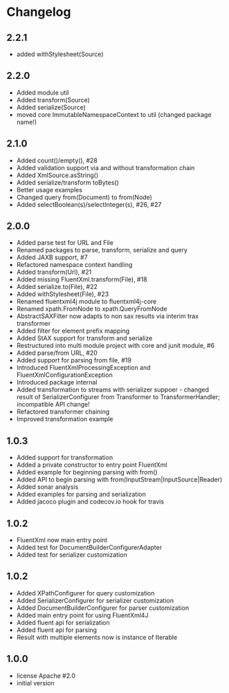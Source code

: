 # Changelog

## 2.2.1
* added withStylesheet(Source)

## 2.2.0
* Added module util
* Added transform(Source)
* Added serialize(Source)
* moved core ImmutableNamespaceContext to util (changed package name!)

## 2.1.0
* Added count()/empty(), #28
* Added validation support via and without transformation chain
* Added XmlSource.asString()
* Added serialize/transform toBytes()
* Better usage examples
* Changed query from(Document) to from(Node)
* Added selectBoolean(s)/selectInteger(s), #26, #27

## 2.0.0
* Added parse test for URL and File
* Renamed packages to parse, transform, serialize and query
* Added JAXB support, #7
* Refactored namespace context handling
* Added transform(Url), #21
* Added missing FluentXml.transform(File), #18
* Added serialize.to(File), #22
* Added withStylesheet(File), #23
* Renamed fluentxml4j module to fluentxml4j-core
* Renamed xpath.FromNode to xpath.QueryFromNode
* AbstractSAXFilter now adapts to non sax results via interim trax transformer
* Added filter for element prefix mapping
* Added StAX support for transform and serialize
* Restructured into multi module project with core and junit module, #6
* Added parse/from URL, #20
* Added support for parsing from file, #19
* Introduced FluentXmlProcessingException and FluentXmlConfigurationException
* Introduced package internal
* Added transformation to streams with serializer suppoer - changed result of SerializerConfigurer from Transformer to TransformerHandler; incompatible API change!
* Refactored transformer chaining
* Improved transformation example

## 1.0.3
* Added support for transformation
* Added a private constructor to entry point FluentXml
* Added example for beginning parsing with from()
* Added API to begin parsing with from(InputStream|InputSource|Reader)
* Added sonar analysis
* Added examples for parsing and serialization
* Added jacoco plugin and codecov.io hook for travis

## 1.0.2
* FluentXml now main entry point
* Added test for DocumentBuilderConfigurerAdapter
* Added test for serializer customization

## 1.0.2
* Added XPathConfigurer for query customization
* Added SerializerConfigurer for serializer customization
* Added DocumentBuilderConfigurer for parser customization
* Added main entry point for using FluentXml4J
* Added fluent api for serialization
* Added fluent api for parsing
* Result with multiple elements now is instance of Iterable

## 1.0.0
* license Apache #2.0
* initial version
